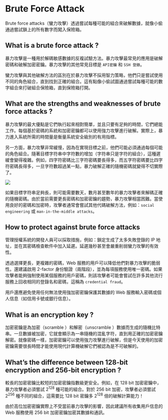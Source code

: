 # Brute Force Attack
Brute force attacks（蠻力攻擊）透過嘗試每種可能的組合來破解數據，就像小偷通過嘗試鎖上的所有數字而闖入保險箱。

## What is a brute force attack ?
暴力攻擊是一種用於解碼敏感數據的反複試驗方法。暴力攻擊最常見的應用是破解密碼和破解加密密鑰。暴力攻擊的其他常見目標是 `API密鑰` 和 `SSH 登錄`。

蠻力攻擊與其他破解方法的區別在於暴力攻擊不採用智力策略，他們只是嘗試使用不同的角色組合，直到找到正確的組合。這有點像小偷試圖通過嘗試每種可能的數字組合來打破組合保險箱，直到保險箱打開。

## What are the strengths and weaknesses of brute force attacks ?

暴力攻擊的最大優點是它們執行起來相對簡單，並且只要有足夠的時間，它們總能工作。每個基於密碼的系統和加密密鑰都可以使用強力攻擊進行破解。實際上，暴力進入系統所需的時間量是衡量系統安全級別的有用指標。

另一方面，暴力攻擊非常緩慢，因為在實現目標之前，他們可能必須通過每個可能的角色組合。隨著目標字符串中字符數的增加（字符串只是字符的組合），這種遲緩會變得複雜。例如，四字符密碼比三字符密碼要長得多，而五字符密碼要比四字符密碼長得多，一旦字符數超過某一點，暴力破解正確的隨機密碼就變得不切實際了。

![](https://www.cloudflare.com/img/learning/security/threats/brute-force-attack/brute-force-cracking-time.png)

如果目標字符串足夠長，則可能需要數天，數月甚至數年的暴力攻擊者來解碼正確的隨機密碼。由於當前需要更長密碼和加密密鑰的趨勢，暴力攻擊相當困難。當使用良好的密碼和加密時，攻擊者通常會嘗試其他代碼破解方法，例如：`social engineering` 或 `man-in-the-middle attacks`。

## How to protect against brute force attacks
管理授權系統的開發人員可以採取措施，例如：鎖定生成了太多失敗登錄的 IP 地址，並在其密碼檢查軟件中加入延遲。延遲幾秒甚至會嚴重削弱蠻力攻擊的有效性。

透過選擇更長，更複雜的密碼，Web 服務的用戶可以降低他們對暴力攻擊的脆弱性。還建議啟用 2-factor 身份驗證（兩階段），並為每項服務使用唯一密碼。如果攻擊者能夠強制使用某個服務的用戶密碼，則該攻擊者可能會嘗試在許多其他流行服務上回收相同的登錄名和密碼，這稱為 `credential fraud`。

用戶還應避免使用任何無法使用強加密密鑰保護其數據的 Web 服務輸入密碼或個人信息（如信用卡號或銀行信息）。

## What is an encryption key ?
加密密鑰是為加密（scramble ）和解密（unscramble ）數據而生成的隨機比特串。一旦數據被加密，它就會顯示為一串隨機的混亂字符，直到用正確的加密密鑰解密。就像密碼一樣，加密密鑰可以使用強力攻擊進行破解，但是今天使用的加密密鑰需要很長時間才能使用現代計算機破解它們被認為是不可破解的。

## What’s the difference between 128-bit encryption and 256-bit encryption ?
較長的加密密鑰比較短的加密密鑰指數級更安全。例如，在 128 bit 加密密鑰中，暴力攻擊者必須嘗試 2<sup>128</sup> 種可能的組合。對於 256 bit 加密，攻擊者必須嘗試 2<sup>256</sup> 種不同的組合，這需要比 128 bit 密鑰多 2<sup>128</sup> 倍的破解計算能力！

由於高位加密密鑰實際上不受當前暴力攻擊的影響，因此建議所有收集用戶信息的Web 服務使用 256 bit 加密密鑰加密其數據和通訊。